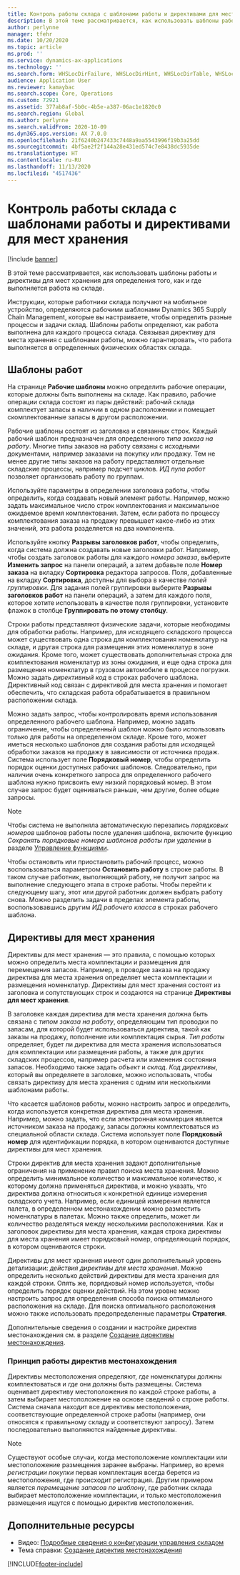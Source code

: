 ```yaml
---
title: Контроль работы склада с шаблонами работы и директивами для мест хранения
description: В этой теме рассматривается, как использовать шаблоны работы и директивы для мест хранения для определения того, как и где выполняется работа на складе.
author: perlynne
manager: tfehr
ms.date: 10/20/2020
ms.topic: article
ms.prod: ''
ms.service: dynamics-ax-applications
ms.technology: ''
ms.search.form: WHSLocDirFailure, WHSLocDirHint, WHSLocDirTable, WHSLocDirTableUOM, WHSRFMenuItem, WHSWork, WHSWorkClass, WHSWorkPool, WHSWorkTemplateTable
audience: Application User
ms.reviewer: kamaybac
ms.search.scope: Core, Operations
ms.custom: 72921
ms.assetid: 377ab8af-5b0c-4b5e-a387-06ac1e1820c0
ms.search.region: Global
ms.author: perlynne
ms.search.validFrom: 2020-10-09
ms.dyn365.ops.version: AX 7.0.0
ms.openlocfilehash: 21f6240b247433c7448a9aa5543996f19b3a25dd
ms.sourcegitcommit: 4bf5ae2f2f144a28e431ed574c7e8438dc5935de
ms.translationtype: HT
ms.contentlocale: ru-RU
ms.lasthandoff: 11/13/2020
ms.locfileid: "4517436"
---
```

# <a name="control-warehouse-work-by-using-work-templates-and-location-directives"></a>Контроль работы склада с шаблонами работы и директивами для мест хранения

[!include [banner](../includes/banner.md)]

В этой теме рассматривается, как использовать шаблоны работы и директивы для мест хранения для определения того, как и где выполняется работа на складе.

Инструкции, которые работники склада получают на мобильное устройство, определяются рабочими шаблонами Dynamics 365 Supply Chain Management, которые вы настраиваете, чтобы определить разные процессы и задачи склад. Шаблоны работы определяют, как работа выполнена для каждого процесса склада. Связывая директиву для места хранения с шаблонами работы, можно гарантировать, что работа выполняется в определенных физических областях склада.

## <a name="work-templates"></a>Шаблоны работ

На странице **Рабочие шаблоны** можно определить рабочие операции, которые должны быть выполнены на складе. Как правило, рабочие операции склада состоят из пары действий: рабочий склада комплектует запасы в наличии в одном расположении и помещает скомплектованные запасы в другом расположении. 

Рабочие шаблоны состоят из заголовка и связанных строк. Каждый рабочий шаблон предназначен для определенного *типа заказа на работу*. Многие типы заказов на работу связаны с исходными документами, например заказами на покупку или продажу. Тем не менее другие типы заказов на работу представляют отдельные складские процессы, например подсчет циклов. *ИД пула работ* позволяет организовать работу по группам. 

Используйте параметры в определении заголовка работы, чтобы определить, когда создавать новый элемент работы. Например, можно задать максимальное число строк комплектования и максимальное ожидаемое время комплектования. Затем, если работа по процессу комплектования заказа на продажу превышает какое-либо из этих значений, эта работа разделяется на два компонента.

Используйте кнопку **Разрывы заголовков работ**, чтобы определить, когда система должна создавать новые заголовки работ. Например, чтобы создать заголовок работы для каждого _номера заказа_, выберите **Изменить запрос** на панели операций, а затем добавьте поле **Номер заказа** на вкладку **Сортировка** редактора запросов. Поля, добавленные на вкладку **Сортировка**, доступны для выбора в качестве *полей группировки*. Для задания полей группировки выберите **Разрывы заголовков работ** на панели операций, а затем для каждого поля, которое хотите использовать в качестве поля группировки, установите флажок в столбце **Группировать по этому столбцу**.

Строки работы представляют физические задачи, которые необходимы для обработки работы. Например, для исходящего складского процесса может существовать одна строка для комплектования номенклатур на складе, и другая строка для размещения этих номенклатур в зоне ожидания. Кроме того, может существовать дополнительная строка для комплектования номенклатур из зоны ожидания, и еще одна строка для размещения номенклатур в грузовом автомобиле в процессе погрузки. Можно задать *директивный код* в строках рабочего шаблона. Директивный код связан с директивой для места хранения и помогает обеспечить, что складская работа обрабатывается в правильном расположении склада.

Можно задать запрос, чтобы контролировать время использования определенного рабочего шаблона. Например, можно задать ограничение, чтобы определенный шаблон можно было использовать только для работы на определенном складе. Кроме того, может иметься несколько шаблонов для создания работы для исходящей обработки заказов на продажу в зависимости от источника продаж. Система использует поле **Порядковый номер**, чтобы определить порядок оценки доступных рабочих шаблонов. Следовательно, при наличии очень конкретного запроса для определенного рабочего шаблона нужно присвоить ему низкий порядковый номер. В этом случае запрос будет оцениваться раньше, чем другие, более общие запросы.

> [!NOTE]
> Чтобы система не выполняла автоматическую перезапись *порядковых номеров* шаблонов работы после удаления шаблона, включите функцию *Сохранять порядковые номера шаблонов работы при удалении* в разделе [Управление функциями](../../fin-ops-core/fin-ops/get-started/feature-management/feature-management-overview.md).

Чтобы остановить или приостановить рабочий процесс, можно воспользоваться параметром **Остановить работу** в строке работы. В таком случае работник, выполняющий работу, не получит запрос на выполнение следующего этапа в строке работы. Чтобы перейти к следующему шагу, этот или другой работник должен выбрать работу снова. Можно разделить задачи в пределах элемента работы, воспользовавшись другим *ИД рабочего класса* в строках рабочего шаблона.

## <a name="location-directives"></a>Директивы для мест хранения

Директивы для мест хранения — это правила, с помощью которых можно определить места комплектации и размещения для перемещения запасов. Например, в проводке заказа на продажу директива для места хранения определяет места комплектации и размещения номенклатур. Директивы для мест хранения состоят из заголовка и сопутствующих строк и создаются на странице **Директивы для мест хранения**.

В заголовке каждая директива для места хранения должна быть связана с *типом заказа на работу*, определяющим тип проводки по запасам, для которой будет использоваться директива, такой как заказы на продажу, пополнение или комплектация сырья. *Тип работы* определяет, будет ли директива для места хранения использоваться для комплектации или размещения работы, а также для других складских процессов, например расчета или изменения состояния запасов. Необходимо также задать *объект* и *склад*. *Код директивы*, который вы определяете в заголовке, можно использовать, чтобы связать директиву для места хранения с одним или несколькими шаблонами работы. 

Что касается шаблонов работы, можно настроить запрос и определить, когда используется конкретная директива для места хранения. Например, можно задать, что если электронная коммерция является источником заказа на продажу, запасы должны комплектоваться из специальной области склада. Система использует поле **Порядковый номер** для идентификации порядка, в котором оцениваются доступные директивы для мест хранения.

Строки директив для места хранения задают дополнительные ограничения на применение правил поиска места хранения. Можно определить минимальное количество и максимальное количество, к которому должна применяться директива, и можно указать, что директива должна относиться к конкретной единице измерения складского учета. Например, если единицей измерения является палета, в определенном местонахождении можно разместить номенклатуры в палетах. Можно также определить, может ли количество разделяться между несколькими расположениями. Как и заголовок директивы для места хранения, каждая строка директивы для места хранения имеет порядковый номер, определяющий порядок, в котором оцениваются строки.

Директивы для мест хранения имеют один дополнительный уровень детализации: *действия директивы для места хранения*. Можно определить несколько действий директивы для места хранения для каждой строки. Опять же, порядковый номер используется, чтобы определить порядок оценки действий. На этом уровне можно настроить запрос для определения способа поиска оптимального расположения на складе. Для поиска оптимального расположения можно также использовать предопределенные параметры **Стратегия**.

Дополнительные сведения о создании и настройке директив местонахождения см. в разделе [Создание директивы местонахождения](create-location-directive.md).

### <a name="how-location-directives-work"></a>Принцип работы директив местонахождения

Директивы местоположения определяют, *где* номенклатуры должны комплектоваться и *где* они должны быть размещены. Система оценивает директиву местоположения по каждой строке работы, а затем выбирает местоположение на основе сведений о строке работы. Система сначала находит все директивы местоположения, соответствующие определенной строке работы (например, они относятся к правильному складу и соответствуют запросу). Затем последовательно выполняются найденные директивы.

> [!NOTE]
> Существуют особые случаи, когда местоположение комплектации или местоположение размещения заранее выбраны. Например, во время _регистрации покупки_ первая комплектация всегда берется из местоположения, где происходит регистрация. Другим примером является *перемещение запасов по шаблону*, где работник склада выбирает местоположение комплектации, и только местоположения размещения ищутся с помощью директив местоположения.

## <a name="additional-resources"></a>Дополнительные ресурсы

- Видео: [Подробные сведения о конфигурации управления складом](https://community.dynamics.com/365/b/techtalks/posts/warehouse-management-configuration-deep-dive-october-14-2020)
- Тема справки: [Создание директив местонахождения](create-location-directive.md)


[!INCLUDE[footer-include](../../includes/footer-banner.md)]